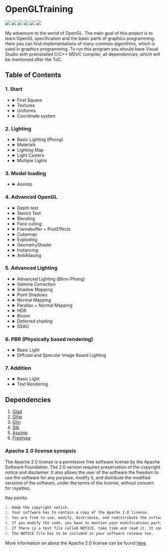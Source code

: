 # OpenGLTraining

<a alt="C/C++"> <img src="https://img.shields.io/badge/C%2FC%2B%2B17-MSVC-red" /> </a>
<a alt="GLSL"> <img src="https://img.shields.io/badge/GLSL-4.2-red" /> </a>
<a alt="OpenGL"> <img src="https://img.shields.io/badge/OpenGL-gray" /> </a>
<a alt="Glad"> <img src="https://img.shields.io/badge/Glad-gray" /> </a>
<a alt="GLFW"> <img src="https://img.shields.io/badge/GLFW-gray" /> </a>
<a alt="GLM"> <img src="https://img.shields.io/badge/GLM-gray" /> </a>

My adventure to the world of OpenGL. The main goal of this project is to learn OpenGL specification and the basic parts of graphics programming. Here you can find implementations of many common algorithms, which is used in graphics programming. To run this program you should have Visual Studio with preinstalled C/C++ MSVC compiler, all dependencies, which will be mentioned after the ToC.

## Table of Contents

### 1. Start
- <details>
    <summary>First Square</summary>
  
    ![](/Screenshots/1.%20Start/1%20First%20square.png)
  </details>
  
- <details>
    <summary>Textures</summary>
  
    ![](/Screenshots/1.%20Start/2%20Textures.png)
  </details>

- <details>
    <summary>Uniforms</summary>
  
    ![](/Screenshots/1.%20Start/3%20Uniforms.png)
  </details>

- <details>
    <summary>Coordinate system</summary>
  
    ![](/Screenshots/1.%20Start/4%20Coordinate%20system.png)
  </details>

### 2. Lighting
- <details>
    <summary>Basic Lighting (Phong)</summary>
  
    ![](/Screenshots/2.%20Lighting/1.%20Basic%20Lighting%20(%20Phong).png)
  </details>

- <details>
    <summary>Materials</summary>
  
    ![](/Screenshots/2.%20Lighting/2.%20Materials.png)
  </details>

- <details>
    <summary>Lighting Map</summary>
  
    ![](/Screenshots/2.%20Lighting/3.Lighting%20Map.png)
  </details>

- <details>
    <summary>Light Casters</summary>
  
    ![](/Screenshots/2.%20Lighting/4.%20Light%20Casters.png)
  </details>

- <details>
    <summary>Multiple Lights</summary>
  
    ![](/Screenshots/2.%20Lighting/5.%20Multiple%20Lights.png)
  </details>

### 3. Model loading
- <details>
    <summary>Assimp</summary>
  
    ![](/Screenshots/3.%20Model%20Loading/1.%20Assimp.png)
  </details>

### 4. Advanced OpenGL
- <details>
    <summary>Depth test</summary>
  
    ![](/Screenshots/4.%20Advanced%20OpenGL/1.%20Depth%20test.png)
  </details>
  
- <details>
    <summary>Stencil Test</summary>
  
    ![](/Screenshots/4.%20Advanced%20OpenGL/2.%20Stencil%20Test.png)
  </details>

- <details>
    <summary>Blending</summary>
  
    ![](/Screenshots/4.%20Advanced%20OpenGL/3.%20Blending.png)
  </details>

- <details>
    <summary>Face culling</summary>
  
    ![](/Screenshots/4.%20Advanced%20OpenGL/4.%20Face%20culling.png)
  </details>

- <details>
    <summary>Framebuffer + PostEffects</summary>
 
    | Sharpen             |  Blur |
    :-------------------------:|:-------------------------:
    ![](/Screenshots/4.%20Advanced%20OpenGL/5.1.%20Framebuffer%20(Sharpen%20Posteffect).png)|![](/Screenshots/4.%20Advanced%20OpenGL/5.2.%20Framebuffer%20(Blur%20Posteffect).png)

    | Edge             |  Grayscale |
    :-------------------------:|:-------------------------:
    ![](/Screenshots/4.%20Advanced%20OpenGL/5.3.%20Framebuffer%20(Edge%20Posteffect).png)|![](/Screenshots/4.%20Advanced%20OpenGL/5.4.%20Framebuffer%20(Grayscale%20Posteffect).png)

    | Inversion |
    :-------------------------:
    ![](/Screenshots/4.%20Advanced%20OpenGL/5.5.%20Framebuffer%20(Inversion%20Posteffect).png)
  </details>

- <details>
    <summary>Cubemap</summary>
  
    ![](/Screenshots/4.%20Advanced%20OpenGL/6.%20Cubemap.png)
  </details>

- <details>
    <summary>Exploding</summary>
  
    ![](/Screenshots/4.%20Advanced%20OpenGL/7.%20Exploding.png)
  </details>

- <details>
    <summary>GeometryShader</summary>
  
    ![](/Screenshots/4.%20Advanced%20OpenGL/8.%20GeometryShader.png)
  </details>

- <details>
    <summary>Instancing</summary>
  
    ![](/Screenshots/4.%20Advanced%20OpenGL/9.%20Instancing.png)
  </details>

- <details>
    <summary>AntiAliasing</summary>
  
    ![](/Screenshots/4.%20Advanced%20OpenGL/10.%20AntiAliasing.png)
  </details>

### 5. Advanced Lighting
- <details>
    <summary>Advanced Lighting (Blinn-Phong)</summary>
  
    ![](/Screenshots/5.%20Advanced%20Lighting/1.%20Advanced%20Lighting%20(Blinn-Phong).png)
  </details>
  
- <details>
    <summary>Gamma Correction</summary>
  
    ![](/Screenshots/5.%20Advanced%20Lighting/2.%20Gamma%20Correction.png)
  </details>

- <details>
    <summary>Shadow Mapping</summary>
  
    ![](/Screenshots/5.%20Advanced%20Lighting/3.%20Shadow%20Mapping.png)
  </details>

- <details>
    <summary>Point Shadows</summary>
  
    ![](/Screenshots/5.%20Advanced%20Lighting/4.%20Point%20Shadows.png)
  </details>

- <details>
    <summary>Normal Mapping</summary>
  
    ![](/Screenshots/5.%20Advanced%20Lighting/5.%20Normal%20Mapping.png)
  </details>

- <details>
    <summary>Parallax + Normal Mapping</summary>
  
    ![](/Screenshots/5.%20Advanced%20Lighting/6.%20Parallax%20+%20Normal%20Mapping.png)
  </details>

- <details>
    <summary>HDR</summary>
  
    | Without HDR              |  With HDR |
    :-------------------------:|:-------------------------:
    ![](/Screenshots/5.%20Advanced%20Lighting/7.1.%20Without%20hdr.png)|![](/Screenshots/5.%20Advanced%20Lighting/7.2%20With%20hdr%20(reinhard%20%20exposure).png)
  </details>

- <details>
    <summary>Bloom</summary>
 
    ![](/Screenshots/5.%20Advanced%20Lighting/8.%20Bloom%20(with%20Gaussian%20blur).png)
  </details>
  
- <details>
    <summary>Deferred shading</summary>
    
    ![](Screenshots/5.%20Advanced%20Lighting/9.4.%20Deffered%20Shading.png)
    
    | GBuffer-Position             |  GBuffer-Normal | GBuffer-AlbedoSpecular|
    :-------------------------:|:-------------------------:|:-------------------------:
    ![](Screenshots/5.%20Advanced%20Lighting/9.1.%20GBuffer-Position.png)|![](Screenshots/5.%20Advanced%20Lighting/9.2.%20GBuffer-Normal.png)|![](Screenshots/5.%20Advanced%20Lighting/9.3.%20GBuffer-AlbegoSpecular.png)
  </details>
- <details>
    <summary>SSAO</summary>
    
    ![](Screenshots/5.%20Advanced%20Lighting/10.%20SSAO.png)
  </details>

### 6. PBR (Physically based rendering)
- <details>
    <summary>Basic Light</summary>
  
    | Without HDR and Gamma correction             |  With HDR and Gamma correction | With maps |
    :-------------------------:|:-------------------------:|:-------------------------:
    ![](Screenshots/6.%20PBR/1.1%20Wothout%20HDR%20and%20Gamma%20Correction.png)|![](Screenshots/6.%20PBR/1.3%20With%20HDR%20and%20Gamma%20Correction.png)|![](Screenshots/6.%20PBR/1.4%20With%20Maps.png)
  </details>
  
- <details>
    <summary>Diffusal and Specular Image Based Lighting</summary>
  
    | Diffusal IBL             |  Diffusal and Specular IBL |
    :-------------------------:|:-------------------------:
    ![](Screenshots/6.%20PBR/2.1.DiffusalIBL.png)|![](Screenshots/6.%20PBR/2.2.SpecularIBL.png)
  </details>

### 7. Addition
- <details>
    <summary>Basic Light</summary>
  
    | Debug messages callback             |  RenderDocn |
    :-------------------------:|:-------------------------:
    ![](Screenshots/7.%20Addition/1.1%20Debug%20Messages.png)|![](Screenshots/7.%20Addition/1.2%20RenderDoc.png)
  </details>
  
- <details>
    <summary>Text Rendering</summary>
  
    ![](Screenshots/7.%20Addition/2%20Text%20Rendering.png)
  </details>


## Dependencies

1. [Glad](https://glad.dav1d.de)
2. [Glfw](https://www.glfw.org)
3. [Glm](https://glm.g-truc.net/0.9.9/index.html)
4. [Stb](https://github.com/nothings/stb)
5. [Assimp](https://www.assimp.org)
6. [Freetype](https://www.freetype.org)

### Apache 2.0 license synopsis

The Apache 2.0 license is a permissive free software license by the Apache Software Foundation. The 2.0 version requires preservation of the copyright notice and disclaimer. It also allows the user of the software the freedom to use the software for any purpose, modify it, and distribute the modified versions of the software, under the terms of the license, without concern for royalties.

Key points:
```markdown
1. Keep the copyright notice.
2. Your software has to contain a copy of the Apache 2.0 license.
3. You are free to use, modify, distribute, and redistribute the software.
4. If you modify the code, you have to mention your modifications particularly.
5. If there is a text file called NOTICE, take time and read it. It contains further information about the specific parts of the license and the purpose of the software.
6. The NOTICE file has to be included in your software release too.
```

More information on about the Apache 2.0 license can be found [here](https://choosealicense.com/licenses/apache-2.0).
